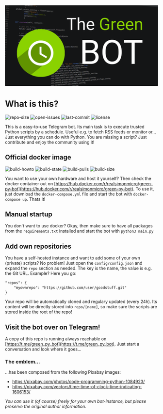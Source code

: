![bot-banner](/img/emblem.png)

# What is this? #
![repo-size](https://img.shields.io/github/repo-size/simonmicro/green-py-bot)
![open-issues](https://img.shields.io/github/issues/simonmicro/green-py-bot)
![last-commit](https://img.shields.io/github/last-commit/simonmicro/green-py-bot/master)
![license](https://img.shields.io/github/license/simonmicro/green-py-bot)

This is a easy-to-use Telegram bot. Its main task is to execute trusted Python scripts by a schedule. Useful e.g. to fetch RSS feeds or monitor or... Just everything you can do with Python.
You are missing a script? Just contribute and enjoy the community using it!

## Official docker image ##
![build-howto](https://img.shields.io/docker/cloud/automated/realsimonmicro/green-py-bot)
![build-state](https://img.shields.io/docker/cloud/build/realsimonmicro/green-py-bot)
![build-pulls](https://img.shields.io/docker/pulls/realsimonmicro/green-py-bot)
![build-size](https://img.shields.io/docker/image-size/realsimonmicro/green-py-bot)

You want to use your own hardware and host it yourself? Then check the docker container out on [https://hub.docker.com/r/realsimonmicro/green-py-bot](https://hub.docker.com/r/realsimonmicro/green-py-bot). To use it, just download the `docker-compose.yml` file and start the bot with `docker-compose up`. Thats it!

## Manual startup ##
You don't want to use docker? Okay, then make sure to have all packages from the `requirements.txt` installed and start the bot with `python3 main.py`

## Add own repositories ##
You have a self-hosted instance and want to add some of your own (private) scripts? No problem! Just open the `config/config.json` and expand the `repo` section as needed. The key is the name, the value is e.g. the Git URL. Example? Here you go:
```
"repos": {
    "myownrepo": "https://github.com/user/goodstuff.git"
}
```
Your repo will be automatically cloned and regulary updated (every 24h). Its content will be directly stored into `repo/[name]`, so make sure the scripts are stored inside the root of the repo!

## Visit the bot over on Telegram! ##
A copy of this repo is running always reachable on [https://t.me/green_py_bot](https://t.me/green_py_bot). Just start a conversation and look where it goes...

### The emblem... ###
...has been composed from the following Pixabay images:
* https://pixabay.com/photos/code-programming-python-1084923/
* https://pixabay.com/vectors/time-time-of-clock-time-indicating-1606153/

_You can use it (of course) freely for your own bot-instance, but please preserve the original author information._

